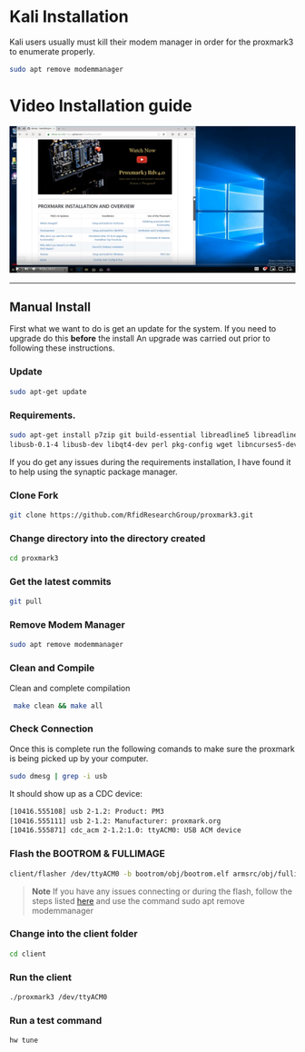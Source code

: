# Kali Installation
Kali users usually must kill their modem manager in order for the proxmark3 to enumerate properly.
```sh 
sudo apt remove modemmanager
```

# Video Installation guide
[![Kali Installation tutorial](https://github.com/5w0rdfish/Proxmark3-RDV4-ParrotOS/blob/master/screenshot-www.youtube.com-2019.03.17-20-44-33.png)](https://youtu.be/Wl9AsrU4igo "ParrotOS Installation Tutorial")


---
## Manual Install
First what we want to do is get an update for the system. If you need to upgrade do this **before** the install
An upgrade was carried out prior to following these instructions. 

### Update
```sh
sudo apt-get update
``` 
### Requirements.

```sh
sudo apt-get install p7zip git build-essential libreadline5 libreadline-dev \
libusb-0.1-4 libusb-dev libqt4-dev perl pkg-config wget libncurses5-dev gcc-arm-none-eabi
```
If you do get any issues during the requirements installation, I have found it to help using the synaptic package manager. 

### Clone Fork 
```sh
git clone https://github.com/RfidResearchGroup/proxmark3.git
```

### Change directory into the directory created
```sh
cd proxmark3
```

### Get the latest commits
```sh
git pull
```

### Remove Modem Manager
```sh
sudo apt remove modemmanager
```

### Clean and Compile
Clean and complete compilation 

```sh
 make clean && make all
```
### Check Connection
Once this is complete run the following comands to make sure the proxmark is being picked up by your computer. 

```sh
sudo dmesg | grep -i usb
```
It should show up as a CDC device:
```sh
[10416.555108] usb 2-1.2: Product: PM3
[10416.555111] usb 2-1.2: Manufacturer: proxmark.org
[10416.555871] cdc_acm 2-1.2:1.0: ttyACM0: USB ACM device
```

### Flash the BOOTROM & FULLIMAGE
 ```sh
 client/flasher /dev/ttyACM0 -b bootrom/obj/bootrom.elf armsrc/obj/fullimage.elf
```
> **Note**  If you have any issues connecting or during the flash, follow the steps listed [here](https://github.com/RfidResearchGroup/proxmark3/issues/35) and use the command sudo apt remove modemmanager 


### Change into the client folder

```sh
cd client
```

### Run the client 
 ```sh
./proxmark3 /dev/ttyACM0
```
 
### Run a test command
 ```sh
hw tune
```

